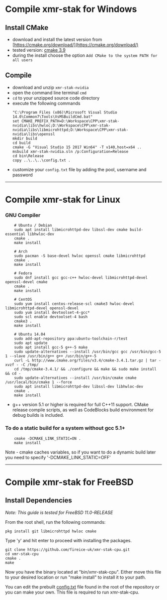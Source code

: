 # Compile **xmr-stak** for Windows

## Install CMake

- download and install the latest version from [https://cmake.org/download/](https://cmake.org/download/)
- tested version: [cmake 3.9](https://cmake.org/files/v3.9/cmake-3.9.0-rc3-win64-x64.msi)
- during the install choose the option `Add CMake to the system PATH for all users`

## Compile

- download and unzip `xmr-stak-nvidia`
- open the command line terminal `cmd`
- `cd` to your unzipped source code directory
- execute the following commands
  ```
  "C:\Program Files (x86)\Microsoft Visual Studio 14.0\Common7\Tools\VsMSBuildCmd.bat"
  set CMAKE_PREFIX_PATH=D:\Workspace\CPP\xmr-stak-nvidia\libs\hwloc;D:\Workspace\CPP\xmr-stak-nvidia\libs\libmicrohttpd;D:\Workspace\CPP\xmr-stak-nvidia\libs\openssl
  mkdir build
  cd build
  cmake -G "Visual Studio 15 2017 Win64" -T v140,host=x64 ..
  msbuild xmr-stak-nvidia.sln /p:Configuration=Release
  cd bin\Release
  copy ..\..\..\config.txt .
  ```
- customize your `config.txt` file by adding the pool, username and password

---------------------------------------------------------------------------------
# Compile **xmr-stak** for Linux

### GNU Compiler
```
    # Ubuntu / Debian
    sudo apt install libmicrohttpd-dev libssl-dev cmake build-essential libhwloc-dev
    cmake .
    make install

    # Arch
    sudo pacman -S base-devel hwloc openssl cmake libmicrohttpd
    cmake .
    make install

    # Fedora
    sudo dnf install gcc gcc-c++ hwloc-devel libmicrohttpd-devel openssl-devel cmake
    cmake .
    make install

    # CentOS
    sudo yum install centos-release-scl cmake3 hwloc-devel libmicrohttpd-devel openssl-devel
    sudo yum install devtoolset-4-gcc*
    sudo scl enable devtoolset-4 bash
    cmake3 .
    make install

    # Ubuntu 14.04
    sudo add-apt-repository ppa:ubuntu-toolchain-r/test
    sudo apt update
    sudo apt install gcc-5 g++-5 make
    sudo update-alternatives --install /usr/bin/gcc gcc /usr/bin/gcc-5 1 --slave /usr/bin/g++ g++ /usr/bin/g++-5
    curl -L http://www.cmake.org/files/v3.4/cmake-3.4.1.tar.gz | tar -xvzf - -C /tmp/
    cd /tmp/cmake-3.4.1/ && ./configure && make && sudo make install && cd -
    sudo update-alternatives --install /usr/bin/cmake cmake /usr/local/bin/cmake 1 --force
    sudo apt install libmicrohttpd-dev libssl-dev libhwloc-dev
    cmake .
    make install
```

- g++ version 5.1 or higher is required for full C++11 support. CMake release compile scripts, as well as CodeBlocks build environment for debug builds is included.

### To do a static build for a system without gcc 5.1+
```
    cmake -DCMAKE_LINK_STATIC=ON .
    make install
```
Note - cmake caches variables, so if you want to do a dynamic build later you need to specify '-DCMAKE_LINK_STATIC=OFF'

---------------------------------------------------------------------------------
# Compile **xmr-stak** for FreeBSD

## Install Dependencies

*Note: This guide is tested for FreeBSD 11.0-RELEASE*

From the root shell, run the following commands:

    pkg install git libmicrohttpd hwloc cmake 

Type 'y' and hit enter to proceed with installing the packages.

    git clone https://github.com/fireice-uk/xmr-stak-cpu.git
    cd xmr-stak-cpu
    cmake .
    make

Now you have the binary located at "bin/xmr-stak-cpu". Either move this file to your desired location or run "make install" to install it to your path.

You can edit the prebuilt [config.txt](config.txt) file found in the root of the repository or you can make your own. This file is required to run xmr-stak-cpu.
